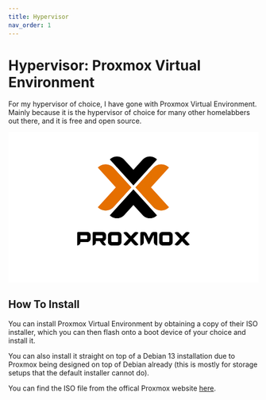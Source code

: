 ```yaml
---
title: Hypervisor
nav_order: 1
---
```



# Hypervisor: Proxmox Virtual Environment

For my hypervisor of choice, I have gone with Proxmox Virtual Environment. Mainly because it is the hypervisor of choice for many other homelabbers out there, and it is free and open source.

![Proxmox Logo](/assets/img/proxmox.webp)

## How To Install

You can install Proxmox Virtual Environment by obtaining a copy of their ISO installer, which you can then flash onto a boot device of your choice and install it.

You can also install it straight on top of a Debian 13 installation due to Proxmox being designed on top of Debian already (this is mostly for storage setups that the default installer cannot do).

You can find the ISO file from the offical Proxmox website [here](https://www.proxmox.com/en/downloads).
